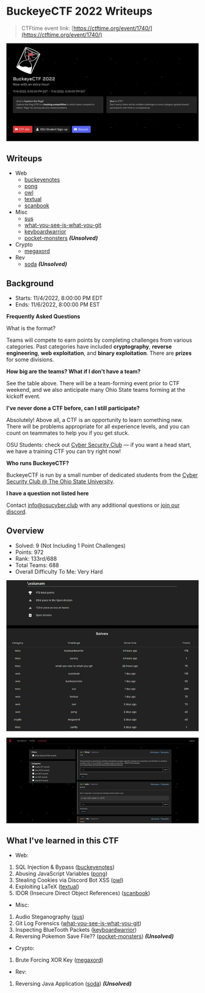 # BuckeyeCTF 2022 Writeups

> CTFtime event link: [https://ctftime.org/event/1740/](https://ctftime.org/event/1740/)

![](https://raw.githubusercontent.com/siunam321/CTF-Writeups/main/BuckeyeCTF-2022/images/banner.png)

## Writeups

- Web
	- [buckeyenotes](https://siunam321.github.io/ctf/BuckeyeCTF-2022/Web/buckeyenotes/)
	- [pong](https://siunam321.github.io/ctf/BuckeyeCTF-2022/Web/pong/)
	- [owl](https://siunam321.github.io/ctf/BuckeyeCTF-2022/Web/owl/)
	- [textual](https://siunam321.github.io/ctf/BuckeyeCTF-2022/Web/textual/)
	- [scanbook](https://siunam321.github.io/ctf/BuckeyeCTF-2022/Web/scanbook/)
- Misc
	- [sus](https://siunam321.github.io/ctf/BuckeyeCTF-2022/Misc/sus/)
	- [what-you-see-is-what-you-git](https://siunam321.github.io/ctf/BuckeyeCTF-2022/Misc/what-you-see-is-what-you-git/)
	- [keyboardwarrior](https://siunam321.github.io/ctf/BuckeyeCTF-2022/Misc/keyboardwarrior/)
	- [pocket-monsters](https://siunam321.github.io/ctf/BuckeyeCTF-2022/Misc/pocket-monsters/) ***(Unsolved)***
- Crypto
	- [megaxord](https://siunam321.github.io/ctf/BuckeyeCTF-2022/Crypto/megaxord/)
- Rev
	- [soda](https://siunam321.github.io/ctf/BuckeyeCTF-2022/Rev/soda/) ***(Unsolved)***

## Background

- Starts: 11/4/2022, 8:00:00 PM EDT
- Ends: 11/6/2022, 8:00:00 PM EST

**Frequently Asked Questions**

What is the format?

Teams will compete to earn points by completing challenges from various categories. Past categories have included **cryptography**, **reverse engineering**, **web exploitation**, and **binary exploitation**. There are **prizes** for some divisions.

**How big are the teams? What if I don't have a team?**

See the table above. There will be a team-forming event prior to CTF weekend, and we also anticipate many Ohio State teams forming at the kickoff event.

**I've never done a CTF before, can I still participate?**

Absolutely! Above all, a CTF is an opportunity to learn something new. There will be problems appropriate for all experience levels, and you can count on teammates to help you if you get stuck.

OSU Students: check out [Cyber Security Club](https://osucyber.club) — if you want a head start, we have a training CTF you can try right now!

**Who runs BuckeyeCTF?**

BuckeyeCTF is run by a small number of dedicated students from the [Cyber Security Club @ The Ohio State University](https://osucyber.club).

**I have a question not listed here**

Contact [info@osucyber.club](mailto:info@osucyber.club) with any additional questions or [join our discord](https://discord.gg/WyUcFqrDjP).

## Overview

- Solved: 9 (Not Including 1 Point Challenges)
- Points: 972
- Rank: 133rd/688
- Total Teams: 688
- Overall Difficulty To Me: Very Hard

![](https://raw.githubusercontent.com/siunam321/CTF-Writeups/main/BuckeyeCTF-2022/images/score.png)

![](https://raw.githubusercontent.com/siunam321/CTF-Writeups/main/BuckeyeCTF-2022/images/challenges.png)

## What I've learned in this CTF

- Web:
1. SQL Injection & Bypass ([buckeyenotes](https://siunam321.github.io/ctf/BuckeyeCTF-2022/Web/buckeyenotes/))
2. Abusing JavaScript Variables ([pong](https://siunam321.github.io/ctf/BuckeyeCTF-2022/Web/pong/))
3. Stealing Cookies via Discord Bot XSS ([owl](https://siunam321.github.io/ctf/BuckeyeCTF-2022/Web/owl/))
4. Exploiting LaTeX ([textual](https://siunam321.github.io/ctf/BuckeyeCTF-2022/Web/textual/))
5. IDOR (Insecure Direct Object References) ([scanbook](https://siunam321.github.io/ctf/BuckeyeCTF-2022/Web/scanbook/))

- Misc:
1. Audio Steganography ([sus](https://siunam321.github.io/ctf/BuckeyeCTF-2022/Misc/sus/))
2. Git Log Forensics ([what-you-see-is-what-you-git](https://siunam321.github.io/ctf/BuckeyeCTF-2022/Misc/what-you-see-is-what-you-git/))
3. Inspecting BlueTooth Packets ([keyboardwarrior](https://siunam321.github.io/ctf/BuckeyeCTF-2022/Misc/keyboardwarrior/))
4. Reversing Pokemon Save File?? ([pocket-monsters](https://siunam321.github.io/ctf/BuckeyeCTF-2022/Misc/pocket-monsters/)) ***(Unsolved)***

- Crypto:
1. Brute Forcing XOR Key ([megaxord](https://siunam321.github.io/ctf/BuckeyeCTF-2022/Crypto/megaxord/))

- Rev:
1. Reversing Java Application ([soda](https://siunam321.github.io/ctf/BuckeyeCTF-2022/Rev/soda/)) ***(Unsolved)***